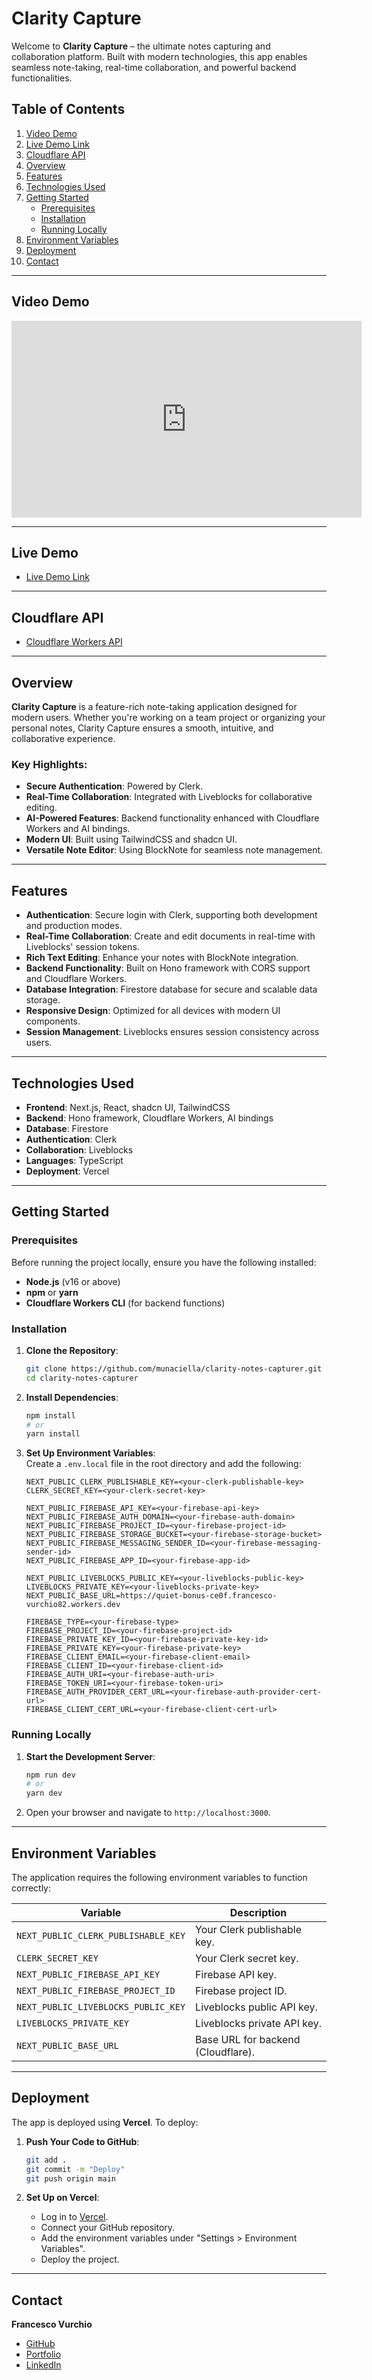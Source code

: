 # Clarity Capture

Welcome to **Clarity Capture** – the ultimate notes capturing and collaboration platform. Built with modern technologies, this app enables seamless note-taking, real-time collaboration, and powerful backend functionalities.

## Table of Contents

1. [Video Demo](#video-demo)
2. [Live Demo Link](#live-demo-link)
3. [Cloudflare API](#cloudflare-api)
4. [Overview](#overview)
5. [Features](#features)
6. [Technologies Used](#technologies-used)
7. [Getting Started](#getting-started)
   - [Prerequisites](#prerequisites)
   - [Installation](#installation)
   - [Running Locally](#running-locally)
8. [Environment Variables](#environment-variables)
9. [Deployment](#deployment)
10. [Contact](#contact)

---

## Video Demo

<div align="center">
  <iframe width="560" height="315" src="https://www.youtube.com/embed/your-video-id" 
    title="Clarity Notes Live Demo" frameborder="0" allow="accelerometer; autoplay; clipboard-write; encrypted-media; gyroscope; picture-in-picture" allowfullscreen>
  </iframe>
</div>

---

## Live Demo

- [Live Demo Link](https://clarity-capture.com)

---

## Cloudflare API

- [Cloudflare Workers API](https://github.com/munaciella/notion-clone-api)

---

## Overview

**Clarity Capture** is a feature-rich note-taking application designed for modern users. Whether you're working on a team project or organizing your personal notes, Clarity Capture ensures a smooth, intuitive, and collaborative experience.

### Key Highlights:

- **Secure Authentication**: Powered by Clerk.
- **Real-Time Collaboration**: Integrated with Liveblocks for collaborative editing.
- **AI-Powered Features**: Backend functionality enhanced with Cloudflare Workers and AI bindings.
- **Modern UI**: Built using TailwindCSS and shadcn UI.
- **Versatile Note Editor**: Using BlockNote for seamless note management.

---

## Features

- **Authentication**: Secure login with Clerk, supporting both development and production modes.
- **Real-Time Collaboration**: Create and edit documents in real-time with Liveblocks' session tokens.
- **Rich Text Editing**: Enhance your notes with BlockNote integration.
- **Backend Functionality**: Built on Hono framework with CORS support and Cloudflare Workers.
- **Database Integration**: Firestore database for secure and scalable data storage.
- **Responsive Design**: Optimized for all devices with modern UI components.
- **Session Management**: Liveblocks ensures session consistency across users.

---

## Technologies Used

- **Frontend**: Next.js, React, shadcn UI, TailwindCSS
- **Backend**: Hono framework, Cloudflare Workers, AI bindings
- **Database**: Firestore
- **Authentication**: Clerk
- **Collaboration**: Liveblocks
- **Languages**: TypeScript
- **Deployment**: Vercel

---

## Getting Started

### Prerequisites

Before running the project locally, ensure you have the following installed:

- **Node.js** (v16 or above)
- **npm** or **yarn**
- **Cloudflare Workers CLI** (for backend functions)

### Installation

1. **Clone the Repository**:

   ```bash
   git clone https://github.com/munaciella/clarity-notes-capturer.git
   cd clarity-notes-capturer
   ```

2. **Install Dependencies**:

   ```bash
   npm install
   # or
   yarn install
   ```

3. **Set Up Environment Variables**:  
   Create a `.env.local` file in the root directory and add the following:

   ```env
   NEXT_PUBLIC_CLERK_PUBLISHABLE_KEY=<your-clerk-publishable-key>
   CLERK_SECRET_KEY=<your-clerk-secret-key>

   NEXT_PUBLIC_FIREBASE_API_KEY=<your-firebase-api-key>
   NEXT_PUBLIC_FIREBASE_AUTH_DOMAIN=<your-firebase-auth-domain>
   NEXT_PUBLIC_FIREBASE_PROJECT_ID=<your-firebase-project-id>
   NEXT_PUBLIC_FIREBASE_STORAGE_BUCKET=<your-firebase-storage-bucket>
   NEXT_PUBLIC_FIREBASE_MESSAGING_SENDER_ID=<your-firebase-messaging-sender-id>
   NEXT_PUBLIC_FIREBASE_APP_ID=<your-firebase-app-id>

   NEXT_PUBLIC_LIVEBLOCKS_PUBLIC_KEY=<your-liveblocks-public-key>
   LIVEBLOCKS_PRIVATE_KEY=<your-liveblocks-private-key>
   NEXT_PUBLIC_BASE_URL=https://quiet-bonus-ce0f.francesco-vurchio82.workers.dev

   FIREBASE_TYPE=<your-firebase-type>
   FIREBASE_PROJECT_ID=<your-firebase-project-id>
   FIREBASE_PRIVATE_KEY_ID=<your-firebase-private-key-id>
   FIREBASE_PRIVATE_KEY=<your-firebase-private-key>
   FIREBASE_CLIENT_EMAIL=<your-firebase-client-email>
   FIREBASE_CLIENT_ID=<your-firebase-client-id>
   FIREBASE_AUTH_URI=<your-firebase-auth-uri>
   FIREBASE_TOKEN_URI=<your-firebase-token-uri>
   FIREBASE_AUTH_PROVIDER_CERT_URL=<your-firebase-auth-provider-cert-url>
   FIREBASE_CLIENT_CERT_URL=<your-firebase-client-cert-url>
   ```

### Running Locally

1. **Start the Development Server**:

   ```bash
   npm run dev
   # or
   yarn dev
   ```

2. Open your browser and navigate to `http://localhost:3000`.

---

## Environment Variables

The application requires the following environment variables to function correctly:

| Variable                            | Description                        |
| ----------------------------------- | ---------------------------------- |
| `NEXT_PUBLIC_CLERK_PUBLISHABLE_KEY` | Your Clerk publishable key.        |
| `CLERK_SECRET_KEY`                  | Your Clerk secret key.             |
| `NEXT_PUBLIC_FIREBASE_API_KEY`      | Firebase API key.                  |
| `NEXT_PUBLIC_FIREBASE_PROJECT_ID`   | Firebase project ID.               |
| `NEXT_PUBLIC_LIVEBLOCKS_PUBLIC_KEY` | Liveblocks public API key.         |
| `LIVEBLOCKS_PRIVATE_KEY`            | Liveblocks private API key.        |
| `NEXT_PUBLIC_BASE_URL`              | Base URL for backend (Cloudflare). |

---

## Deployment

The app is deployed using **Vercel**. To deploy:

1. **Push Your Code to GitHub**:

   ```bash
   git add .
   git commit -m "Deploy"
   git push origin main
   ```

2. **Set Up on Vercel**:
   - Log in to [Vercel](https://vercel.com/).
   - Connect your GitHub repository.
   - Add the environment variables under "Settings > Environment Variables".
   - Deploy the project.

---

## Contact

**Francesco Vurchio**

- [GitHub](https://github.com/munaciella)
- [Portfolio](https://francesco-dev.vercel.app)
- [LinkedIn](https://linkedin.com/in/francesco-vurchio)

